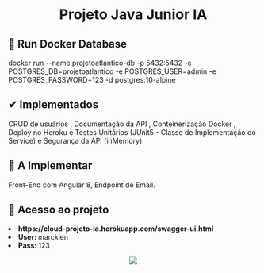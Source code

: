 <h1 align="center"> Projeto Java Junior IA </h1>

## 🐳 Run Docker Database

docker run --name projetoatlantico-db -p 5432:5432 -e POSTGRES_DB=projetoatlantico -e POSTGRES_USER=admin -e POSTGRES_PASSWORD=123 -d postgres:10-alpine

## ✔ Implementados

CRUD de usuários , Documentação da API , Conteinerização Docker , Deploy no Heroku e Testes Unitários (JUnit5 - Classe de Implementação do Service) e Segurança da API (inMemory).

## 🔨 A Implementar

Front-End com Angular 8, Endpoint de Email.


## 📁 Acesso ao projeto

<li> <b> https://cloud-projeto-ia.herokuapp.com/swagger-ui.html </b> 
<li> <b> User: </b> marcklen
<li> <b> Pass: </b> 123

<p align="center">
<img src="http://img.shields.io/static/v1?label=STATUS&message=EM%20DESENVOLVIMENTO&color=GREEN&style=for-the-badge"/>
</p>
